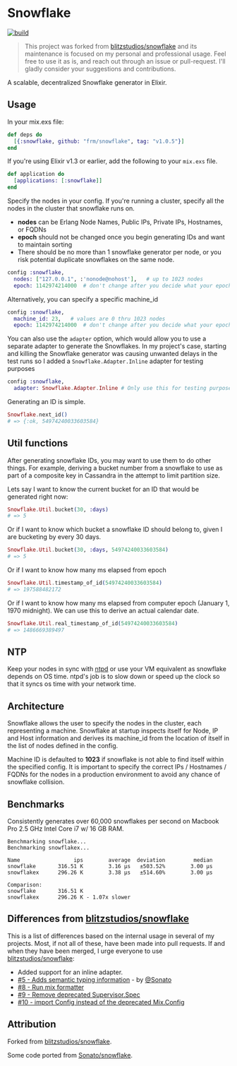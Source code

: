 # Snowflake

[![build](https://github.com/frm/snowflake/actions/workflows/build.yml/badge.svg)](https://github.com/frm/snowflake/actions/workflows/build.yml)

> This project was forked from [blitzstudios/snowflake] and its maintenance is
> focused on my personal and professional usage. Feel free to use it as is, and
> reach out through an issue or pull-request. I'll gladly consider your
> suggestions and contributions.

A scalable, decentralized Snowflake generator in Elixir.

## Usage

In your mix.exs file:

```elixir
def deps do
  [{:snowflake, github: "frm/snowflake", tag: "v1.0.5"}]
end
```

If you're using Elixir v1.3 or earlier, add the following to your `mix.exs`
file.

```elixir
def application do
  [applications: [:snowflake]]
end
```

Specify the nodes in your config. If you're running a cluster, specify all the nodes in the cluster that snowflake runs on.

- **nodes** can be Erlang Node Names, Public IPs, Private IPs, Hostnames, or FQDNs
- **epoch** should not be changed once you begin generating IDs and want to maintain sorting
- There should be no more than 1 snowflake generator per node, or you risk potential duplicate snowflakes on the same node.

```elixir
config :snowflake,
  nodes: ["127.0.0.1", :'nonode@nohost'],   # up to 1023 nodes
  epoch: 1142974214000  # don't change after you decide what your epoch is
```

Alternatively, you can specify a specific machine_id

```elixir
config :snowflake,
  machine_id: 23,   # values are 0 thru 1023 nodes
  epoch: 1142974214000  # don't change after you decide what your epoch is
```

You can also use the `adapter` option, which would allow you to use a separate
adapter to generate the Snowflakes. In my project's case, starting and killing the
Snowflake generator was causing unwanted delays in the test runs so I added a
`Snowflake.Adapter.Inline` adapter for testing purposes

```elixir
config :snowflake,
  adapter: Snowflake.Adapter.Inline # Only use this for testing purposes
```

Generating an ID is simple.

```elixir
Snowflake.next_id()
# => {:ok, 54974240033603584}
```

## Util functions

After generating snowflake IDs, you may want to use them to do other things.
For example, deriving a bucket number from a snowflake to use as part of a
composite key in Cassandra in the attempt to limit partition size.

Lets say I want to know the current bucket for an ID that would be generated right now:

```elixir
Snowflake.Util.bucket(30, :days)
# => 5
```

Or if I want to know which bucket a snowflake ID should belong to, given I are
bucketing by every 30 days.

```elixir
Snowflake.Util.bucket(30, :days, 54974240033603584)
# => 5
```

Or if I want to know how many ms elapsed from epoch

```elixir
Snowflake.Util.timestamp_of_id(54974240033603584)
# => 197588482172
```

Or if I want to know how many ms elapsed from computer epoch (January 1, 1970 midnight). We can use this to derive an actual calendar date.

```elixir
Snowflake.Util.real_timestamp_of_id(54974240033603584)
# => 1486669389497
```

## NTP

Keep your nodes in sync with [ntpd](https://en.wikipedia.org/wiki/Ntpd) or use
your VM equivalent as snowflake depends on OS time. ntpd's job is to slow down
or speed up the clock so that it syncs os time with your network time.

## Architecture

Snowflake allows the user to specify the nodes in the cluster, each representing a machine. Snowflake at startup inspects itself for Node, IP and Host information and derives its machine_id from the location of itself in the list of nodes defined in the config.

Machine ID is defaulted to **1023** if snowflake is not able to find itself within the specified config. It is important to specify the correct IPs / Hostnames / FQDNs for the nodes in a production environment to avoid any chance of snowflake collision.

## Benchmarks

Consistently generates over 60,000 snowflakes per second on Macbook Pro 2.5 GHz Intel Core i7 w/ 16 GB RAM.

```
Benchmarking snowflake...
Benchmarking snowflakex...

Name                 ips        average  deviation         median
snowflake       316.51 K        3.16 μs   ±503.52%        3.00 μs
snowflakex      296.26 K        3.38 μs   ±514.60%        3.00 μs

Comparison:
snowflake       316.51 K
snowflakex      296.26 K - 1.07x slower
```

## Differences from [blitzstudios/snowflake]

This is a list of differences based on the internal usage in several of my
projects. Most, if not all of these, have been made into pull requests. If and
when they have been merged, I urge everyone to use [blitzstudios/snowflake]:

- Added support for an inline adapter.
- [#5 - Adds semantic typing information](https://github.com/blitzstudios/snowflake/pull/5) - by [@Sonato](https://github.com/Sonato)
- [#8 - Run mix formatter](https://github.com/blitzstudios/snowflake/pull/8)
- [#9 - Remove deprecated Supervisor.Spec](https://github.com/blitzstudios/snowflake/pull/9)
- [#10 - import Config instead of the deprecated Mix.Config](https://github.com/blitzstudios/snowflake/pull/10)

## Attribution

Forked from [blitzstudios/snowflake].

Some code ported from [Sonato/snowflake].

[blitzstudios/snowflake]: https://github.com/blitzstudios/snowflake
[sonato/snowflake]: https://github.com/Sonato/snowflake
[blitz studios, inc.]: https://github.com/blitzstudios
